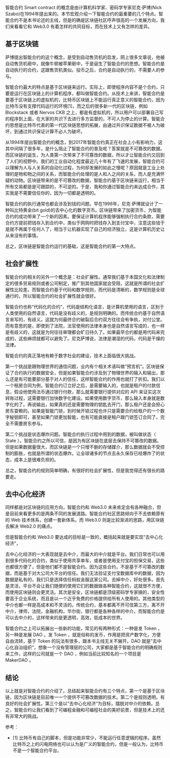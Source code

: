 智能合约 Smart contract 的概念是由计算机科学家、密码学专家尼克·萨博(Nick Szabo)在1994年提出来的。本节宏观介绍一下智能合约的最重要的几个特点。智能合约不是本书论述的主线，但是的确是区块链社区呼声很高的一个发展方向，我们来看看它和 Web3.0 有着怎样的共同目标，而在技术上又有怎样的差异。

## 基于区块链

萨博提出智能合约的这个概念，是受到自动售货机的启发，网上很多文章说，他被自动售货机砸中，就像牛顿被苹果砸中，于是诞生了智能合约的思想。智能合约是自动执行的合约，这跟售货机类似。投币之后，合约是自动执行的，不需要人的参与。

智能合约最大的特点是基于区块链来运行。实际上，即使程序内容不是个合约，只要是运行在区块链上的计算机程序，都叫做智能合约。从技术上来讲，智能合约是要基于区块链上的虚拟机的，比特币区块链上不能运行真正意义的智能合约，因为比特币没有支撑代码运行的环境[1]，而之后的很多新一代的区块链，例如 Blockstack 或者 Nervos CKB 之上，都是有虚拟机的，所以用户可以部署自己写的程序到上面，在大家的共识下去进行多方监督的，不可人为停止的计算。智能合约思想是比特币代表的第一代区块链思想的拓展，由通过共识保证数据不被人为破坏，到通过共识保证计算不必人为破坏。

从1994年提出智能合约的概念，到2017年智能合约真正在社会上小有影响力，这其中间隔了很多年，是什么阻止了智能合约的普及呢？答案就是不可篡改的数据。而区块链的诞生，为人类第一次带来了不可篡改的数据，所以才让智能合约又回到了人们的视野中。我们的工业自动化程度最近几十年有了飞速的发展，智能合约可以理解为人与人关系的自动化过程，为何却发展的如此之慢呢？原因就是工业上处理的是物和物之间的关系，而智能合约处理的是人和人之间的关系，而人是充满怀疑的动物。区块链带来的是不可篡改的数据，智能合约基于区块链来运行，相当于所有交易都是是可跟踪的，不可逆的。于是，我和你通过智能合约来达成合作，其实我是不需要信任你的，因为一切都是透明的。

智能合约的执行通常也都会涉及到钱的问题。早在1998年，尼克·萨博就设计了一种叫比特黄金(bit gold)的去中心化的数字货币。区块链带来了加密货币，为智能合约的成功带来了一个新的因素。要保证计算机程序能够强制执行合约条款，需要合约方提前把钱存入到合约中，类似于网购时把钱存入到支付宝中，注意这些钱于是就不再属于任何人了，相当于让机器实现了自己的经济独立，这是计算机历史让从来没有的事情。

总之，区块链是智能合约运行的基础，这是智能合约的第一大特点。

## 社会扩展性

智能合约的相关的另外一个概念是：社会扩展性。通常我们基于本国文化和法律制定的很多贸易规则或者公司制定，推广到其他国家就会受阻，这就是所谓的社会扩展性比较差。而智能合约基于代码和数学规则，而代码是清晰的，数学规则是全球通行的，所以智能合约的社会扩展性就会很好。

智能合约也称“代码化的合约”，代码是结构化语言，是计算机使用的语言，区别于人类使用的自然语言，代码是没有歧义的，是规则明确的。而传统合约基于自然语言来写的，有歧义。这就为何最终合约破裂后合约双方往往会有争执，对付公堂。而有意思的是，即使到了法院，法官使用的法律本身也是自然语言写成的，也一样是有歧义的，这就是为何往往审理都会旷日持久了。如果最早合约都是用代码来完成的，这些麻烦就都可以避免了。尼克萨博说，法律是潮湿的代码，代码是干燥的法律。

智能合约的真正落地有赖于数字社会的建设，技术上面临很大挑战。

第一个挑战是跟物理世界的通信问题，业内有个相关术语叫做”预言机“。区块链保证了合约执行的数据安全，但是如果智能合约涉及到了物理世界的输入和输出，那么还是有可能要部分基于对人的信任，这样智能合约的作用也就打了折扣。我们以一个租房合同为例，智能合约订立好之后，是需要输入的，也就是租户的付款信息，假设他使用法币通过银行付款，那么就需要银行提供对应的 API 来证实这次转账过程，这需要银行加快数字化建设。如果使用数字货币，那么输入本身就是数字化的了。再说输出，如果真的还是需要物理的钥匙去开门，那么租户还是会担心房东耍赖的。如果是智能门锁，到时候开锁过程也许只是需要合约给租户的一个数字秘钥即可，甚至如果门锁更加智能，也有可能直接是租户跟门锁签订合同了，完全不需要房东参与。

第二个挑战是状态爆炸问题。智能合约执行过程中用到的数据，被叫做状态（ State ）。智能合约之所以可信，是因为有区块链在底层去保持不可篡改的数据。但是如果数据量很大，而区块链是一个只增不删的存储媒介，那么数据就会不受控制的膨胀，也就是所谓的状态爆炸。让全球诸多的节点去永久保存已经爆炸了的状态，成本上是很难负担的。

总之，智能合约的规则简单明确，有很好的社会扩展性，但是我觉得还有很长的路要走。

## 去中心化经济

同样都是对区块链的应用方向，智能合约和 Web3.0 未来肯定会有各种融合，但是目前来看更多的是两条不同的发展道路。智能合约社区思路倾向于不去依赖原有的 Web 技术体系，创建一套新体系。而 Web3.0 则是比较渐进的思路，用区块链去解决 Web2.0 的痛点。

但是智能合约和 Web3.0 要达成的目标是一致的，概括起来就是要实现“去中心化经济”，

去中心化经济的一大表现就是去中介，而最大的中介就是平台。我们日常也可以用到很多代码化的合约，类似于使用共享单车，或者是使用支付宝的担保交易，这些也都很方便了，但是他们都不是智能合约。因为这些合约，不是基于不可篡改的数据，而是基于对大公司大平台的信任。我们无法验证支付宝数据库中的数据，因为数据是私有的，我们只是选择信任蚂蚁金服这家公司。去掉中介，好处很多。首先是灵活，平台不会让我们随便的使用它们的数据做各种智能合约，这就很不方便，而使用区块链则会更灵活。其次是安全，区块链都是顶级密码学专家搞的，安全性要高于企业系统，而且是以一个近乎免费的价格提供给所有人使用的。其他类型的中介也都一样是高成本和不灵活的。传统合约，基本都离不开可信第三方，离不开中介，律师，法院，金融机构，华尔街，银行都是各种各样的中介。而智能合约是可以去中介的，这样带来的是更透明，高效，低成本的世界。

智能合约之上可以拓展出一些新的功能，常见的有两种形式：一种是发 Token ，另一种是发展 DAO 。发 Token ，就是俗称的发币，作用是把资产数字化，方便自由流转，基于 Token 的玩法有很多，跟本书主线无关不展开。DAO 就是”去中心化自治组织“，想象一个没有管理层的公司，大家都是基于智能合约的明确规则来工作，这样的公司就是一个 DAO ，例如当前比较知名的一个项目是 MakerDAO 。

## 结论

以上就是对智能合约的介绍了。总结起来智能合约有三个特点，第一个是基于区块链，因为区块链是目前唯一一个提供不可篡改数据的技术。第二个是规则透明，有良好的社会扩展性。第三个是以”去中心化经济“为目标，摆脱对中介的依赖。总之，智能合约让我们看到了可编程金融和可编程社会的美好前景，但是技术上的还有非常大的挑战。


参考：

- [1] 比特币有自己的脚本，但是功能非常少，不能运行任意逻辑的程序。虽然比特币之上的闪电网络也可以认为是广义的智能合约，但是一般认为，比特币不是一个智能合约平台。
